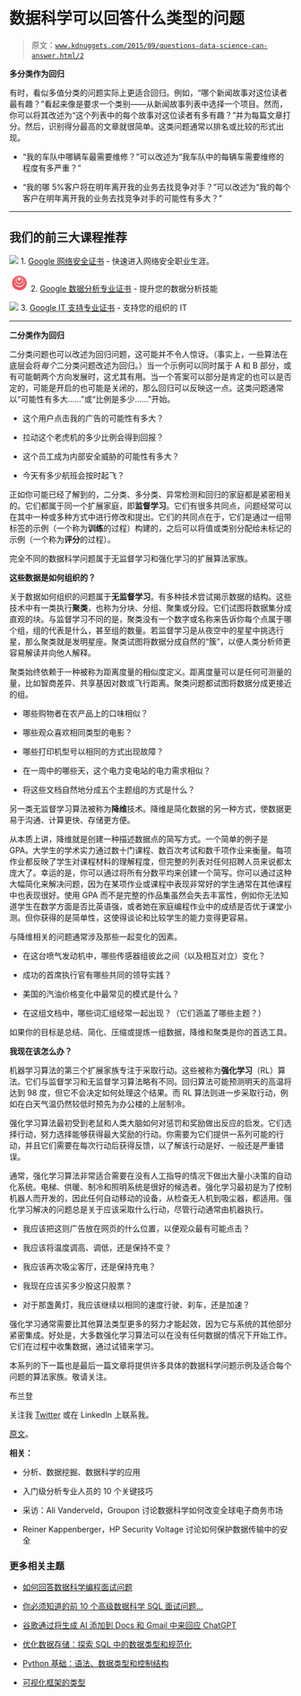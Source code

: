 # 数据科学可以回答什么类型的问题

> 原文：[`www.kdnuggets.com/2015/09/questions-data-science-can-answer.html/2`](https://www.kdnuggets.com/2015/09/questions-data-science-can-answer.html/2)

**多分类作为回归**

有时，看似多值分类的问题实际上更适合回归。例如，“哪个新闻故事对这位读者最有趣？”看起来像是要求一个类别——从新闻故事列表中选择一个项目。然而，你可以将其改述为“这个列表中的每个故事对这位读者有多有趣？”并为每篇文章打分。然后，识别得分最高的文章就很简单。这类问题通常以排名或比较的形式出现。

+   “我的车队中哪辆车最需要维修？”可以改述为“我车队中的每辆车需要维修的程度有多严重？”

+   “我的哪 5%客户将在明年离开我的业务去找竞争对手？”可以改述为“我的每个客户在明年离开我的业务去找竞争对手的可能性有多大？”

* * *

## 我们的前三大课程推荐

![](img/0244c01ba9267c002ef39d4907e0b8fb.png) 1\. [Google 网络安全证书](https://www.kdnuggets.com/google-cybersecurity) - 快速进入网络安全职业生涯。

![](img/e225c49c3c91745821c8c0368bf04711.png) 2\. [Google 数据分析专业证书](https://www.kdnuggets.com/google-data-analytics) - 提升您的数据分析技能

![](img/0244c01ba9267c002ef39d4907e0b8fb.png) 3\. [Google IT 支持专业证书](https://www.kdnuggets.com/google-itsupport) - 支持您的组织的 IT

* * *

**二分类作为回归**

二分类问题也可以改述为回归问题，这可能并不令人惊讶。（事实上，一些算法在底层会将*每个*二分类问题改述为回归。）当一个示例可以同时属于 A 和 B 部分，或有可能朝两个方向发展时，这尤其有用。当一个答案可以部分是肯定的也可以是否定的，可能是开启的也可能是关闭的，那么回归可以反映这一点。这类问题通常以“可能性有多大……”或“比例是多少……”开始。

+   这个用户点击我的广告的可能性有多大？

+   拉动这个老虎机的多少比例会得到回报？

+   这个员工成为内部安全威胁的可能性有多大？

+   今天有多少航班会按时起飞？

正如你可能已经了解到的，二分类、多分类、异常检测和回归的家庭都是紧密相关的。它们都属于同一个扩展家庭，即**监督学习**。它们有很多共同点，问题经常可以在其中一种或多种方式中进行修改和提出。它们的共同点在于，它们是通过一组带标签的示例（一个称为**训练**的过程）构建的，之后可以将值或类别分配给未标记的示例（一个称为**评分**的过程）。

完全不同的数据科学问题属于无监督学习和强化学习的扩展算法家族。

**这些数据是如何组织的？**

关于数据如何组织的问题属于**无监督学习**。有多种技术尝试揭示数据的结构。这些技术中有一类执行**聚类**，也称为分块、分组、聚集或分段。它们试图将数据集分成直观的块。与监督学习不同的是，聚类没有一个数字或名称来告诉你每个点属于哪个组，组的代表是什么，甚至组的数量。若监督学习是从夜空中的星星中挑选行星，那么聚类就是发明星座。聚类试图将数据分成自然的“簇”，以便人类分析师更容易解读并向他人解释。

聚类始终依赖于一种被称为距离度量的相似度定义。距离度量可以是任何可测量的量，比如智商差异、共享基因对数或飞行距离。聚类问题都试图将数据分成更接近的组。

+   哪些购物者在农产品上的口味相似？

+   哪些观众喜欢相同类型的电影？

+   哪些打印机型号以相同的方式出现故障？

+   在一周中的哪些天，这个电力变电站的电力需求相似？

+   将这些文档自然地分成五个主题组的方式是什么？

另一类无监督学习算法被称为**降维**技术。降维是简化数据的另一种方式，使数据更易于沟通、计算更快、存储更方便。

从本质上讲，降维就是创建一种描述数据点的简写方式。一个简单的例子是 GPA。大学生的学术实力通过数十门课程、数百次考试和数千项作业来衡量。每项作业都反映了学生对课程材料的理解程度，但完整的列表对任何招聘人员来说都太庞大了。幸运的是，你可以通过将所有分数平均来创建一个简写。你可以通过这种大幅简化来解决问题，因为在某项作业或课程中表现非常好的学生通常在其他课程中也表现很好。使用 GPA 而不是完整的作品集虽然会失去丰富性，例如你无法知道学生在数学方面是否比英语强，或者她在家庭编程作业中的成绩是否优于课堂小测。但你获得的是简单性，这使得谈论和比较学生的能力变得更容易。

与降维相关的问题通常涉及那些一起变化的因素。

+   在这台喷气发动机中，哪些传感器组彼此之间（以及相互对立）变化？

+   成功的首席执行官有哪些共同的领导实践？

+   美国的汽油价格变化中最常见的模式是什么？

+   在这组文档中，哪些词汇组经常一起出现？（它们涵盖了哪些主题？）

如果你的目标是总结、简化、压缩或提炼一组数据，降维和聚类是你的首选工具。

**我现在该怎么办？**

机器学习算法的第三个扩展家族专注于采取行动。这些被称为**强化学习**（RL）算法。它们与监督学习和无监督学习算法略有不同。回归算法可能预测明天的高温将达到 98 度，但它不会决定如何处理这个结果。而 RL 算法则进一步采取行动，例如在白天气温仍然较低时预先为办公楼的上层制冷。

强化学习算法最初受到老鼠和人类大脑如何对惩罚和奖励做出反应的启发。它们选择行动，努力选择能够获得最大奖励的行动。你需要为它们提供一系列可能的行动，并且它们需要在每次行动后获得反馈，以了解该行动是好、一般还是严重错误。

通常，强化学习算法非常适合需要在没有人工指导的情况下做出大量小决策的自动化系统。电梯、供暖、制冷和照明系统是很好的候选者。强化学习最初是为了控制机器人而开发的，因此任何自动移动的设备，从检查无人机到吸尘器，都适用。强化学习解决的问题总是关于应该采取什么行动，尽管行动通常由机器执行。

+   我应该把这则广告放在网页的什么位置，以便观众最有可能点击？

+   我应该将温度调高、调低，还是保持不变？

+   我应该再次吸尘客厅，还是保持充电？

+   我现在应该买多少股这只股票？

+   对于那盏黄灯，我应该继续以相同的速度行驶、刹车，还是加速？

强化学习通常需要比其他算法类型更多的努力才能起效，因为它与系统的其他部分紧密集成。好处是，大多数强化学习算法可以在没有任何数据的情况下开始工作。它们在过程中收集数据，通过试错来学习。

本系列的下一篇也是最后一篇文章将提供许多具体的数据科学问题示例及适合每个问题的算法家族。敬请关注。

布兰登

关注我 [Twitter](https://twitter.com/_brohrer_) 或在 LinkedIn 上联系我。

[原文](http://blogs.technet.com/b/machinelearning/archive/2015/08/27/what-types-of-questions-can-data-science-answer.aspx)。

**相关：**

+   分析、数据挖掘、数据科学的应用

+   入门级分析专业人员的 10 个关键技巧

+   采访：Ali Vanderveld，Groupon 讨论数据科学如何改变全球电子商务市场

+   Reiner Kappenberger，HP Security Voltage 讨论如何保护数据传输中的安全

### 更多相关主题

+   [如何回答数据科学编程面试问题](https://www.kdnuggets.com/2022/01/answer-data-science-coding-interview-questions.html)

+   [你必须知道的前 10 个高级数据科学 SQL 面试问题…](https://www.kdnuggets.com/2023/01/top-10-advanced-data-science-sql-interview-questions-must-know-answer.html)

+   [谷歌通过将生成 AI 添加到 Docs 和 Gmail 中来回应 ChatGPT](https://www.kdnuggets.com/2023/03/google-answer-chatgpt-adding-generative-ai-docs-gmail.html)

+   [优化数据存储：探索 SQL 中的数据类型和规范化](https://www.kdnuggets.com/optimizing-data-storage-exploring-data-types-and-normalization-in-sql)

+   [Python 基础：语法、数据类型和控制结构](https://www.kdnuggets.com/python-basics-syntax-data-types-and-control-structures)

+   [可视化框架的类型](https://www.kdnuggets.com/types-of-visualization-frameworks)
